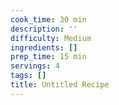 ```yaml
---
cook_time: 30 min
description: ''
difficulty: Medium
ingredients: []
prep_time: 15 min
servings: 4
tags: []
title: Untitled Recipe
---
```



